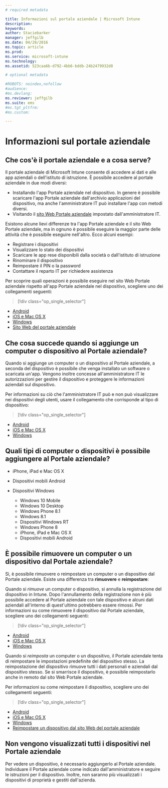 ```yaml
---
# required metadata

title: Informazioni sul portale aziendale | Microsoft Intune
description:
keywords:
author: Staciebarker
manager: jeffgilb
ms.date: 04/28/2016
ms.topic: article
ms.prod:
ms.service: microsoft-intune
ms.technology:
ms.assetid: 523caa6b-d792-4bb6-bddb-24b2479932d8

# optional metadata

#ROBOTS: noindex,nofollow
#audience:
#ms.devlang:
ms.reviewer: jeffgilb
ms.suite: ems
#ms.tgt_pltfrm:
#ms.custom:

---
```


# Informazioni sul portale aziendale

## Che cos'è il portale aziendale e a cosa serve?
Il portale aziendale di Microsoft Intune consente di accedere ai dati e alle app aziendali o dell'istituto di istruzione. È possibile accedere al portale aziendale in due modi diversi:

- Installando l'app Portale aziendale nel dispositivo. In genere è possibile scaricare l'app Portale aziendale dall'archivio applicazioni del dispositivo, ma anche l'amministratore IT può installare l'app con metodi diversi.
- Visitando il [sito Web Portale aziendale](http://portal.manage.microsoft.com) impostato dall'amministratore IT. 

Esistono alcune lievi differenze tra l'app Portale aziendale e il sito Web Portale aziendale, ma in ognuno è possibile eseguire la maggior parte delle attività che è possibile eseguire nell'altro. Ecco alcuni esempi:

- Registrare i dispositivi
- Visualizzare lo stato dei dispositivi
- Scaricare le app rese disponibili dalla società o dall'istituto di istruzione
- Rinominare il dispositivo
- Reimpostare il PIN o la password
- Contattare il reparto IT per richiedere assistenza

Per scoprire quali operazioni è possibile eseguire nel sito Web Portale aziendale rispetto all'app Portale aziendale nel dispositivo, scegliere uno dei collegamenti seguenti:

> [!div class="op_single_selector"]
- [Android](using-your-android-device-with-intune.md)
- [iOS e Mac OS X](using-your-ios-or-mac-os-x-device-with-intune.md)
- [Windows](using-your-windows-device-with-intune.md)
- [Sito Web del portale aziendale](using-the-intune-company-portal-website.md)

## Che cosa succede quando si aggiunge un computer o dispositivo al Portale aziendale?
Quando si aggiunge un computer o un dispositivo al Portale aziendale, a seconda del dispositivo è possibile che venga installato un software o scaricata un'app.  Vengono inoltre concesse all'amministratore IT le autorizzazioni per gestire il dispositivo e proteggere le informazioni aziendali sul dispositivo.

Per informazioni su ciò che l'amministratore IT può e non può visualizzare nei dispositivi degli utenti, usare il collegamento che corrisponde al tipo di dispositivo:

> [!div class="op_single_selector"]
- [Android](what-happens-if-you-install-the-company-portal-app-and-enroll-your-device-in-intune-android.md)
- [iOS e Mac OS X](what-happens-if-you-install-the-company-portal-app-and-enroll-your-device-in-intune-ios.md)
- [Windows](what-can-your-it-administrator-see-when-you-enroll-your-device-in-intune-windows.md)

## Quali tipi di computer o dispositivi è possibile aggiungere al Portale aziendale?

-   iPhone, iPad e Mac OS X

-   Dispositivi mobili Android

-   Dispositivi Windows
    -   Windows 10 Mobile
    -   Windows 10 Desktop
    -   Windows Phone 8.1
    -   Windows 8.1
    -   Dispositivi Windows RT
    -   Windows Phone 8
    -   iPhone, iPad e Mac OS X
    -   Dispositivi mobili Android


## È possibile rimuovere un computer o un dispositivo dal Portale aziendale?
Sì, è possibile rimuovere o reimpostare un computer o un dispositivo dal Portale aziendale. Esiste una differenza tra **rimuovere** e **reimpostare**:

Quando si *rimuove* un computer o dispositivo, si annulla la registrazione del dispositivo in Intune. Dopo l'annullamento della registrazione non è più possibile accedere al Portale aziendale con tale dispositivo e alcuni dati aziendali all'interno di quest'ultimo potrebbero essere rimossi. Per informazioni su come rimuovere il dispositivo dal Portale aziendale, scegliere uno dei collegamenti seguenti:

> [!div class="op_single_selector"]
- [Android](unenroll-your-device-from-intune-android.md)
- [iOS e Mac OS X](unenroll-your-device-from-intune-ios.md)
- [Windows](unenroll-your-device-from-intune-windows.md)

Quando si *reimposta* un computer o un dispositivo, il Portale aziendale tenta di reimpostare le impostazioni predefinite del dispositivo stesso. La reimpostazione del dispositivo rimuove tutti i dati personali e aziendali dal dispositivo stesso. Se si smarrisce il dispositivo, è possibile reimpostarlo anche in remoto dal sito Web Portale aziendale.

Per informazioni su come reimpostare il dispositivo, scegliere uno dei collegamenti seguenti:

> [!div class="op_single_selector"]
- [Android](reset-erase-your-lost-or-stolen-device-android.md)
- [iOS e Mac OS X](reset-erase-your-lost-or-stolen-device-ios.md)
- [Windows](reset-erase-your-lost-or-stolen-device-windows.md)
- [Reimpostare un dispositivo dal sito Web del portale aziendale](reset-your-device-cpwebsite.md)

## Non vengono visualizzati tutti i dispositivi nel Portale aziendale
Per vedere un dispositivo, è necessario aggiungerlo al Portale aziendale. Individuare il Portale aziendale come indicato dall'amministratore e seguire le istruzioni per il dispositivo. Inoltre, non saranno più visualizzati i dispositivi di proprietà e gestiti dall'azienda.





<!--HONumber=May16_HO2-->


